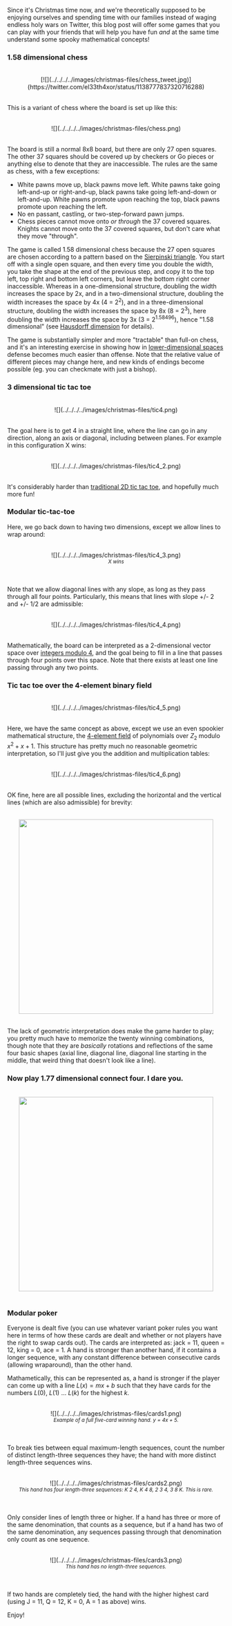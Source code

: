 [category]: <> (General,Fun)
[date]: <> (2019/12/24)
[title]: <> (Christmas Special)
[pandoc]: <> (--mathjax)


Since it's Christmas time now, and we're theoretically supposed to be enjoying ourselves and spending time with our families instead of waging endless holy wars on Twitter, this blog post will offer some games that you can play with your friends that will help you have fun _and_ at the same time understand some spooky mathematical concepts!

### 1.58 dimensional chess

<center><br>
[![](../../../../images/christmas-files/chess_tweet.jpg)](https://twitter.com/el33th4xor/status/1138777837320716288)
<br><br>
</center>

This is a variant of chess where the board is set up like this:

<center><br>
![](../../../../images/christmas-files/chess.png)
<br><br>
</center>

The board is still a normal 8x8 board, but there are only 27 open squares. The other 37 squares should be covered up by checkers or Go pieces or anything else to denote that they are inaccessible. The rules are the same as chess, with a few exceptions:

* White pawns move up, black pawns move left. White pawns take going left-and-up or right-and-up, black pawns take going left-and-down or left-and-up. White pawns promote upon reaching the top, black pawns promote upon reaching the left.
* No en passant, castling, or two-step-forward pawn jumps.
* Chess pieces cannot move onto _or through_ the 37 covered squares. Knights cannot move onto the 37 covered squares, but don't care what they move "through".

The game is called 1.58 dimensional chess because the 27 open squares are chosen according to a pattern based on the [Sierpinski triangle](https://en.wikipedia.org/wiki/Sierpi%C5%84ski_triangle). You start off with a single open square, and then every time you double the width, you take the shape at the end of the previous step, and copy it to the top left, top right and bottom left corners, but leave the bottom right corner inaccessible. Whereas in a one-dimensional structure, doubling the width increases the space by 2x, and in a two-dimensional structure, doubling the width increases the space by 4x (4 = 2<sup>2</sup>), and in a three-dimensional structure, doubling the width increases the space by 8x (8 = 2<sup>3</sup>), here doubling the width increases the space by 3x (3 = 2<sup>1.58496</sup>), hence "1.58 dimensional" (see [Hausdorff dimension](https://en.wikipedia.org/wiki/Hausdorff_dimension) for details).

The game is substantially simpler and more "tractable" than full-on chess, and it's an interesting exercise in showing how in [lower-dimensional spaces](https://en.wikipedia.org/wiki/Flatland) defense becomes much easier than offense. Note that the relative value of different pieces may change here, and new kinds of endings become possible (eg. you can checkmate with just a bishop).

### 3 dimensional tic tac toe

<center><br>
![](../../../../images/christmas-files/tic4.png)
<br><br>
</center>

The goal here is to get 4 in a straight line, where the line can go in any direction, along an axis or diagonal, including between planes. For example in this configuration X wins:

<center><br>
![](../../../../images/christmas-files/tic4_2.png)
<br><br>
</center>

It's considerably harder than [traditional 2D tic tac toe](https://www.quora.com/Is-there-a-way-to-never-lose-at-Tic-Tac-Toe), and hopefully much more fun!

### Modular tic-tac-toe

Here, we go back down to having two dimensions, except we allow lines to wrap around:

<center><br>
![](../../../../images/christmas-files/tic4_3.png)
<br><small><i>X wins</i></small></center>
<br><br>

Note that we allow diagonal lines with any slope, as long as they pass through all four points. Particularly, this means that lines with slope +/- 2 and +/- 1/2 are admissible:

<center><br>
![](../../../../images/christmas-files/tic4_4.png)
<br><br>
</center>

Mathematically, the board can be interpreted as a 2-dimensional vector space over [integers modulo 4](https://en.wikipedia.org/wiki/Modular_arithmetic), and the goal being to fill in a line that passes through four points over this space. Note that there exists at least one line passing through any two points.

### Tic tac toe over the 4-element binary field

<center><br>
![](../../../../images/christmas-files/tic4_5.png)
<br><br>
</center>

Here, we have the same concept as above, except we use an even spookier mathematical structure, the [4-element field](https://en.wikipedia.org/wiki/Finite_field#Field_with_four_elements) of polynomials over $Z_2$ modulo $x^2 + x + 1$. This structure has pretty much no reasonable geometric interpretation, so I'll just give you the addition and multiplication tables:

<center><br>
![](../../../../images/christmas-files/tic4_6.png)
<br><br>
</center>

OK fine, here are all possible lines, excluding the horizontal and the vertical lines (which are also admissible) for brevity:

<center><br>
<img src="../../../../images/christmas-files/tic4_7.png" style="width: 450px" />
<br><br>
</center>

The lack of geometric interpretation does make the game harder to play; you pretty much have to memorize the twenty winning combinations, though note that they are _basically_ rotations and reflections of the same four basic shapes (axial line, diagonal line, diagonal line starting in the middle, that weird thing that doesn't look like a line).

### Now play 1.77 dimensional connect four. I dare you.

<center><br>
<img src="../../../../images/christmas-files/tic4_8.png" style="width: 450px" />
<br><br>
</center>

### Modular poker

Everyone is dealt five (you can use whatever variant poker rules you want here in terms of how these cards are dealt and whether or not players have the right to swap cards out). The cards are interpreted as: jack = 11, queen = 12, king = 0, ace = 1. A hand is stronger than another hand, if it contains a longer sequence, with any constant difference between consecutive cards (allowing wraparound), than the other hand.

Mathametically, this can be represented as, a hand is stronger if the player can come up with a line $L(x) = mx+b$ such that they have cards for the numbers $L(0)$, $L(1)$ ... $L(k)$ for the highest $k$.

<center><br>
![](../../../../images/christmas-files/cards1.png)
<br><small><i>Example of a full five-card winning hand. y = 4x + 5.</i></small></center>
<br><br>

To break ties between equal maximum-length sequences, count the number of distinct length-three sequences they have; the hand with more distinct length-three sequences wins.

<center><br>
![](../../../../images/christmas-files/cards2.png)
<br><small><i>This hand has four length-three sequences: K 2 4, K 4 8, 2 3 4, 3 8 K. This is rare.</i></small></center>
<br><br>

Only consider lines of length three or higher. If a hand has three or more of the same denomination, that counts as a sequence, but if a hand has two of the same denomination, any sequences passing through that denomination only count as one sequence.

<center><br>
![](../../../../images/christmas-files/cards3.png)
<br><small><i>This hand has no length-three sequences.</i></small></center>
<br><br>

If two hands are completely tied, the hand with the higher highest card (using J = 11, Q = 12, K = 0, A = 1 as above) wins.

Enjoy!
